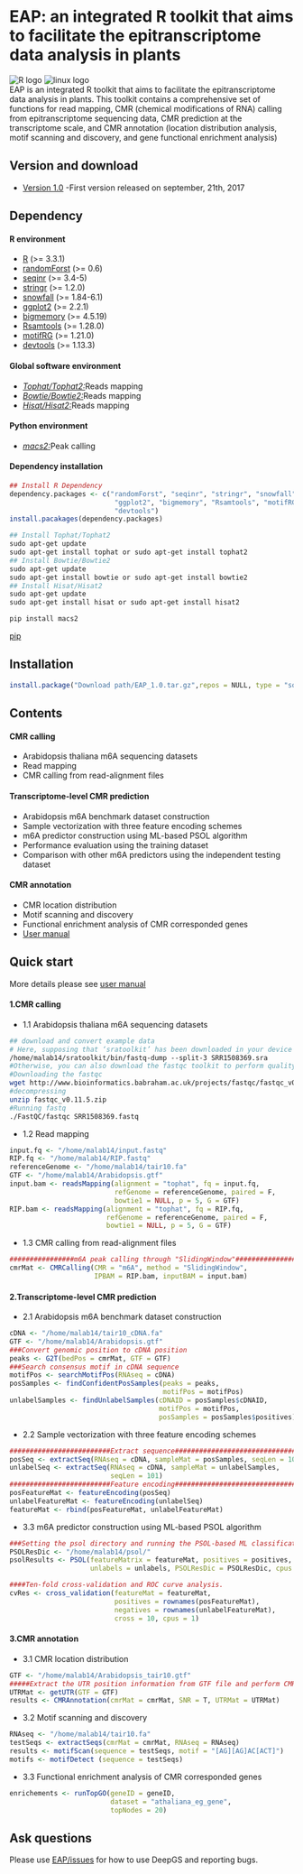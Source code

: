 # __EAP: an integrated R toolkit that aims to facilitate the epitranscriptome data analysis in plants__ <br>
![](https://halobi.com/wp-content/uploads/2016/08/r_logo.png "R logo")
![](https://encrypted-tbn2.gstatic.com/images?q=tbn:ANd9GcSvCvZWbl922EJkjahQ5gmTpcvsYr3ujQBpMdyX-YG99vGWfTAmfw "linux logo")
<br>
EAP is an integrated R toolkit that aims to facilitate the epitranscriptome data analysis in plants. This toolkit contains a comprehensive set of functions for read mapping, CMR (chemical modifications of RNA) calling from epitranscriptome sequencing data, CMR prediction at the transcriptome scale, and CMR annotation (location distribution analysis, motif scanning and discovery, and gene functional enrichment analysis)
<br>
## Version and download <br>
* [Version 1.0](https://github.com/cma2015/EAP/blob/master/EAP_1.0.tar.gz) -First version released on september, 21th, 2017<br>
## Dependency <br>
#### R environment <br>
* [R](https://www.r-project.org/) (>= 3.3.1) <br>
* [randomForst](https://cran.r-project.org/web/packages/randomForest/index.html) (>= 0.6) <br>
* [seqinr](https://cran.rstudio.com/web/packages/seqinr/index.html) (>= 3.4-5) <br>
* [stringr](https://cran.r-project.org/web/packages/stringr/index.html) (>= 1.2.0) <br>
* [snowfall](https://cran.r-project.org/web/packages/snowfall/index.html) (>= 1.84-6.1) <br>
* [ggplot2](https://cran.r-project.org/web/packages/ggplot2/index.html) (>= 2.2.1) <br>
* [bigmemory](https://cran.r-project.org/web/packages/bigmemory/index.html) (>= 4.5.19) <br>
* [Rsamtools](http://bioconductor.org/packages/release/bioc/html/Rsamtools.html) (>= 1.28.0) <br>
* [motifRG](https://www.bioconductor.org/packages/devel/bioc/html/motifRG.html) (>= 1.21.0) <br>
* [devtools](https://cran.r-project.org/web/packages/devtools/index.html) (>= 1.13.3) <br>
#### Global software environment <br>
* [_Tophat/Tophat2:_](http://ccb.jhu.edu/software/tophat/index.shtml)Reads mapping <br>
* [_Bowtie/Bowtie2:_](bowtie-bio.sourceforge.net/)Reads mapping <br>
* [_Hisat/Hisat2:_](www.ccb.jhu.edu/software/hisat/)Reads mapping <br>
#### Python environment <br>
* [_macs2:_](https://pypi.python.org/pypi/MACS2)Peak calling <br>
#### Dependency installation <br>
```R
## Install R Dependency
dependency.packages <- c("randomForst", "seqinr", "stringr", "snowfall",
                          "ggplot2", "bigmemory", "Rsamtools", "motifRG",
                          "devtools")
install.pacakages(dependency.packages)
```
```bash
## Install Tophat/Tophat2
sudo apt-get update
sudo apt-get install tophat or sudo apt-get install tophat2
## Install Bowtie/Bowtie2
sudo apt-get update
sudo apt-get install bowtie or sudo apt-get install bowtie2
## Install Hisat/Hisat2
sudo apt-get update
sudo apt-get install hisat or sudo apt-get install hisat2
```
```python
pip install macs2
```
[pip](https://www.saltycrane.com/blog/2010/02/how-install-pip-ubuntu/) <br>

## Installation <br>
```R
install.package("Download path/EAP_1.0.tar.gz",repos = NULL, type = "source")
```
## Contents <br>
#### CMR calling <br>
* Arabidopsis thaliana m6A sequencing datasets <br>
* Read mapping <br>
* CMR calling from read-alignment files <br>
#### Transcriptome-level CMR prediction <br>
* Arabidopsis m6A benchmark dataset construction <br>
* Sample vectorization with three feature encoding schemes <br>
* m6A predictor construction using ML-based PSOL algorithm <br>
* Performance evaluation using the training dataset <br>
* Comparison with other m6A predictors using the independent testing dataset <br>
#### CMR annotation <br>
* CMR location distribution <br>
* Motif scanning and discovery <br>
* Functional enrichment analysis of CMR corresponded genes <br>
* [User manual](https://github.com/cma2015/EAP/blob/master/EAP.pdf)<br>

## Quick start <br>
More details please see [user manual](https://github.com/cma2015/EAP/blob/master/EAP.pdf) <br>
#### 1.CMR calling <br>
* 1.1 Arabidopsis thaliana m6A sequencing datasets <br>
```bash
## download and convert example data
# Here, supposing that ‘sratoolkit’ has been downloaded in your device in the directory: /home/malab14/, then the following command will convert the sra format to fastq format
/home/malab14/sratoolkit/bin/fastq-dump --split-3 SRR1508369.sra 
#Otherwise, you can also download the fastqc toolkit to perform quality control for fastq formatted files.
#Downloading the fastqc
wget http://www.bioinformatics.babraham.ac.uk/projects/fastqc/fastqc_v0.11.5.zip
#decompressing
unzip fastqc_v0.11.5.zip
#Running fastq
./FastQC/fastqc SRR1508369.fastq
```
* 1.2 Read mapping <br>
```R
input.fq <- "/home/malab14/input.fastq"  
RIP.fq <- "/home/malab14/RIP.fastq"  
referenceGenome <- "/home/malab14/tair10.fa"  
GTF <- "/home/malab14/Arabidopsis.gtf"  
input.bam <- readsMapping(alignment = "tophat", fq = input.fq,   
                          refGenome = referenceGenome, paired = F,
                          bowtie1 = NULL, p = 5, G = GTF)
RIP.bam <- readsMapping(alignment = "tophat", fq = RIP.fq,   
                        refGenome = referenceGenome, paired = F,
                        bowtie1 = NULL, p = 5, G = GTF)
```
* 1.3 CMR calling from read-alignment files <br>
```R
################m6A peak calling through "SlidingWindow"##################  
cmrMat <- CMRCalling(CMR = "m6A", method = "SlidingWindow",  
                     IPBAM = RIP.bam, inputBAM = input.bam) 
```
#### 2.Transcriptome-level CMR prediction <br>
* 2.1 Arabidopsis m6A benchmark dataset construction <br>
```R
cDNA <- "/home/malab14/tair10_cDNA.fa"  
GTF <- "/home/malab14/Arabidopsis.gtf"  
###Convert genomic position to cDNA position  
peaks <- G2T(bedPos = cmrMat, GTF = GTF)  
###Search consensus motif in cDNA sequence  
motifPos <- searchMotifPos(RNAseq = cDNA)  
posSamples <- findConfidentPosSamples(peaks = peaks,  
                                      motifPos = motifPos)  
unlabelSamples <- findUnlabelSamples(cDNAID = posSamples$cDNAID,   
                                     motifPos = motifPos,   
                                     posSamples = posSamples$positives)  
```
* 2.2 Sample vectorization with three feature encoding schemes <br>
```R
#########################Extract sequence#################################  
posSeq <- extractSeq(RNAseq = cDNA, sampleMat = posSamples, seqLen = 101)  
unlabelSeq <- extractSeq(RNAseq = cDNA, sampleMat = unlabelSamples, 
                         seqLen = 101)  
#########################Feature encoding#################################  
posFeatureMat <- featureEncoding(posSeq)  
unlabelFeatureMat <- featureEncoding(unlabelSeq) 
featureMat <- rbind(posFeatureMat, unlabelFeatureMat)
```
* 3.3 m6A predictor construction using ML-based PSOL algorithm <br>
```R
###Setting the psol directory and running the PSOL-based ML classification###  
PSOLResDic <- "/home/malab14/psol/"  
psolResults <- PSOL(featureMatrix = featureMat, positives = positives,   
                    unlabels = unlabels, PSOLResDic = PSOLResDic, cpus = 5) 

####Ten-fold cross-validation and ROC curve analysis.
cvRes <- cross_validation(featureMat = featureMat,   
                          positives = rownames(posFeatureMat),  
                          negatives = rownames(unlabelFeatureMat),  
                          cross = 10, cpus = 1)
```
#### 3.CMR annotation <br>
* 3.1 CMR location distribution <br>
```R
GTF <- "/home/malab14/Arabidopsis_tair10.gtf"  
#####Extract the UTR position information from GTF file and perform CMR location distribution analysis.  
UTRMat <- getUTR(GTF = GTF)  
results <- CMRAnnotation(cmrMat = cmrMat, SNR = T, UTRMat = UTRMat)  
```
* 3.2 Motif scanning and discovery <br>
```R
RNAseq <- "/home/malab14/tair10.fa"  
testSeqs <- extractSeqs(cmrMat = cmrMat, RNAseq = RNAseq)  
results <- motifScan(sequence = testSeqs, motif = "[AG][AG]AC[ACT]")
motifs <- motifDetect (sequence = testSeqs)  
``` 
* 3.3 Functional enrichment analysis of CMR corresponded genes <br>
```R
enrichements <- runTopGO(geneID = geneID,   
                         dataset = "athaliana_eg_gene",  
                         topNodes = 20) 
```
## Ask questions
Please use [EAP/issues](https://github.com/cma2015/EAP/issues) for how to use DeepGS and reporting bugs.
